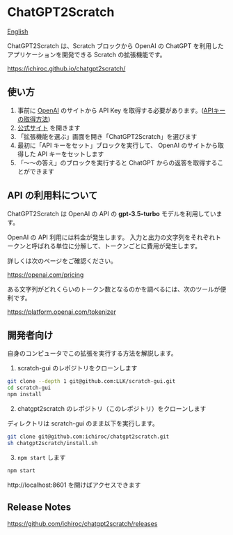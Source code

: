 # ChatGPT2Scratch

[English](README.md)

ChatGPT2Scratch は、Scratch ブロックから OpenAI の ChatGPT を利用したアプリケーションを開発できる Scratch の拡張機能です。

https://ichiroc.github.io/chatgpt2scratch/

## 使い方

1. 事前に [OpenAI](https://openai.com/) のサイトから API Key を取得する必要があります。([APIキーの取得方法](APIKEY_SETUP.ja.md))
2. [公式サイト](https://ichiroc.github.io/chatgpt2scratch/) を開きます
3. 「拡張機能を選ぶ」画面を開き「ChatGPT2Scratch」を選びます
4. 最初に「API キーをセット」ブロックを実行して、 OpenAI のサイトから取得した API キーをセットします
5. 「〜〜の答え」のブロックを実行すると ChatGPT からの返答を取得することができます

## API の利用料について

ChatGPT2Scratch は OpenAI の API の **gpt-3.5-turbo** モデルを利用しています。

OpenAI の API 利用には料金が発生します。
入力と出力の文字列をそれぞれトークンと呼ばれる単位に分解して、トークンごとに費用が発生します。

詳しくは次のページをご確認ください。

https://openai.com/pricing

ある文字列がどれくらいのトークン数となるのかを調べるには、次のツールが便利です。

https://platform.openai.com/tokenizer

## 開発者向け

自身のコンピュータでこの拡張を実行する方法を解説します。

1. scratch-gui のレポジトリをクローンします

```sh
git clone --depth 1 git@github.com:LLK/scratch-gui.git
cd scratch-gui
npm install
```

2. chatgpt2scratch のレポジトリ（このレポジトリ）をクローンします

ディレクトリは scratch-gui のまま以下を実行します。

```sh
git clone git@github.com:ichiroc/chatgpt2scratch.git
sh chatgpt2scratch/install.sh
```

3. `npm start` します

```sh
npm start
```

http://localhost:8601 を開けばアクセスできます

## Release Notes

https://github.com/ichiroc/chatgpt2scratch/releases
